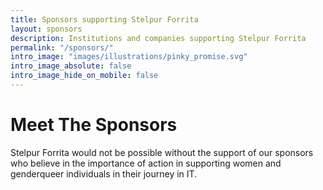 ```yaml
---
title: Sponsors supporting Stelpur Forrita
layout: sponsors
description: Institutions and companies supporting Stelpur Forrita
permalink: "/sponsors/"
intro_image: "images/illustrations/pinky_promise.svg"
intro_image_absolute: false
intro_image_hide_on_mobile: false
---
```


# Meet The Sponsors

Stelpur Forrita would not be possible without the support of our sponsors who believe in the importance of action in supporting women and genderqueer individuals in their journey in IT.